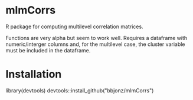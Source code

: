 # mlmCorrs
R package for computing multilevel correlation matrices.

Functions are very alpha but seem to work well.  Requires a dataframe with numeric/interger columns and, for the multilevel case, the cluster variable must be included in the dataframe.

# Installation
library(devtools)
devtools::install_github("bbjonz/mlmCorrs")
